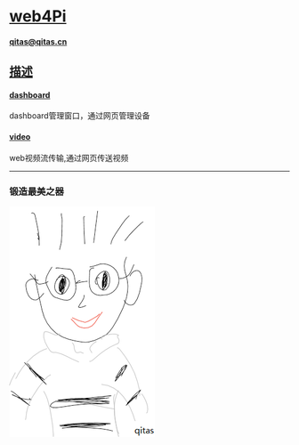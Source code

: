 ﻿# [web4Pi](https://github.com/qitas/web4Pi) 

#### qitas@qitas.cn

## [描述](https://github.com/qitas/web4Pi/wiki) 

#### [dashboard](dashboard/) 

dashboard管理窗口，通过网页管理设备


#### [video](video/) 

web视频流传输,通过网页传送视频


---

### 锻造最美之器

[![sites](qitas/qitas.png)](http://www.qitas.cn)
